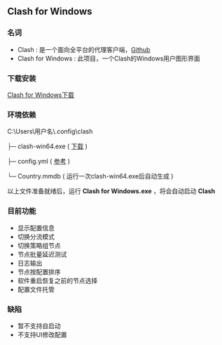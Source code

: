 ## Clash for Windows

### 名词
- Clash :  是一个面向全平台的代理客户端，[Github](https://github.com/Dreamacro/clash)
- Clash for Windows :  此项目，一个Clash的Windows用户图形界面

### 下载安装
[Clash for Windows下载](https://github.com/Fndroid/clash_for_windows_pkg/releases)

### 环境依赖

C:\Users\用户名\\.config\clash

├─ clash-win64.exe ( [下载](https://github.com/Dreamacro/clash/releases) )

├─ config.yml ( [参考](https://github.com/Fndroid/clash_for_windows_pkg/blob/master/config.yml) )

└─ Country.mmdb ( 运行一次clash-win64.exe后自动生成 )

以上文件准备就绪后，运行 **Clash for Windows.exe** ，将会自动启动 **Clash** 

### 目前功能
- 显示配置信息
- 切换分流模式
- 切换策略组节点
- 节点批量延迟测试
- 日志输出
- 节点按配置排序
- 软件重启恢复之前的节点选择
- 配置文件托管

### 缺陷
- 暂不支持自启动
- 不支持UI修改配置

